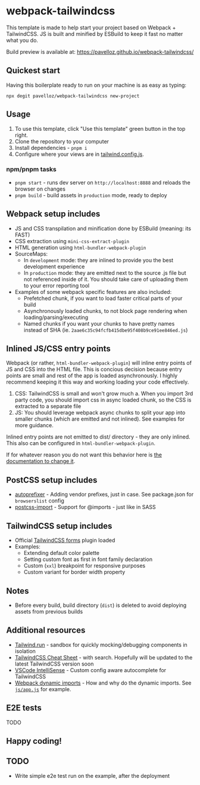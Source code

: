 # webpack-tailwindcss

This template is made to help start your project based on Webpack + TailwindCSS.
JS is built and minified by ESBuild to keep it fast no matter what you do.

Build preview is available at: https://pavelloz.github.io/webpack-tailwindcss/

## Quickest start

Having this boilerplate ready to run on your machine is as easy as typing:

    npx degit pavelloz/webpack-tailwindcss new-project

## Usage

1. To use this template, click "Use this template" green button in the top right.
2. Clone the repository to your computer
3. Install dependencies - `pnpm i`
4. Configure where your views are in [tailwind.config.js](https://github.com/pavelloz/webpack-tailwindcss-purgecss/blob/master/tailwind.config.js).

### npm/pnpm tasks

- `pnpm start` - runs dev server on `http://localhost:8888` and reloads the browser on changes
- `pnpm build` - build assets in `production` mode, ready to deploy

## Webpack setup includes

- JS and CSS transpilation and minification done by ESBuild (meaning: its FAST)
- CSS extraction using `mini-css-extract-plugin`
- HTML generation using `html-bundler-webpack-plugin`
- SourceMaps:
  - In `development` mode: they are inlined to provide you the best development experience
  - In `production` mode: they are emitted next to the source .js file but not referenced inside of it. You should take care of uploading them to your error reporting tool
- Examples of some webpack specific features are also included:
  - Prefetched chunk, if you want to load faster critical parts of your build
  - Asynchronously loaded chunks, to not block page rendering when loading/parsing/executing
  - Named chunks if you want your chunks to have pretty names instead of SHA (ie. `2aae6c35c94fcfb415dbe95f408b9ce91ee846ed.js`)

## Inlined JS/CSS entry points

Webpack (or rather, `html-bundler-webpack-plugin`) will inline entry points of JS and CSS into the HTML file. This is concious decision because entry points are small and rest of the app is loaded asynchronously. I highly recommend keeping it this way and working loading your code effectively.

1. CSS: TailwindCSS is small and won't grow much
  a. When you import 3rd party code, you should import css in async loaded chunk, so the CSS is extracted to a separate file
2. JS: You should leverage webpack async chunks to split your app into smaller chunks (which are emitted and not inlined). See examples for more guidance.

Inlined entry points are not emitted to dist/ directory - they are only inlined. This also can be configured in `html-bundler-webpack-plugin`.

If for whatever reason you do not want this behavior here is [the documentation to change it](https://github.com/webdiscus/html-bundler-webpack-plugin?tab=readme-ov-file#recipe-inline-js).

## PostCSS setup includes

- [autoprefixer](https://github.com/postcss/autoprefixer) - Adding vendor prefixes, just in case. See package.json for `browserslist` config
- [postcss-import](https://github.com/postcss/postcss-import) - Support for @imports - just like in SASS

## TailwindCSS setup includes

- Official [TailwindCSS forms](https://tailwindcss.com/docs/plugins#forms) plugin loaded
- Examples:
  - Extending default color palette
  - Setting custom font as first in font family declaration
  - Custom (`xxl`) breakpoint for responsive purposes
  - Custom variant for border width property

## Notes

- Before every build, build directory (`dist`) is deleted to avoid deploying assets from previous builds

## Additional resources

- [Tailwind.run](https://tailwind.run/new) - sandbox for quickly mocking/debugging components in isolation
- [TailwindCSS Cheat Sheet](https://nerdcave.com/tailwind-cheat-sheet) - with search. Hopefully will be updated to the latest TailwindCSS version soon
- [VSCode IntelliSense](https://marketplace.visualstudio.com/items?itemName=bradlc.vscode-tailwindcss) - Custom config aware autocomplete for TailwindCSS
- [Webpack dynamic imports](https://medium.com/front-end-weekly/webpack-and-dynamic-imports-doing-it-right-72549ff49234) - How and why do the dynamic imports. See [`js/app.js`](src/js/app.js) for example.

## E2E tests

TODO

## Happy coding!

## TODO

- Write simple e2e test run on the example, after the deployment